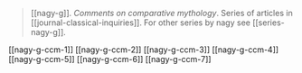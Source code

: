 > [[nagy-g]]. *Comments on comparative mythology*. Series of articles in [[journal-classical-inquiries]]. For other series by nagy see [[series-nagy-g]].

[[nagy-g-ccm-1]]
[[nagy-g-ccm-2]]
[[nagy-g-ccm-3]]
[[nagy-g-ccm-4]]
[[nagy-g-ccm-5]]
[[nagy-g-ccm-6]]
[[nagy-g-ccm-7]]